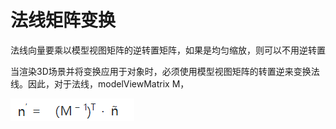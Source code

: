 # 法线矩阵变换

法线向量要乘以模型视图矩阵的逆转置矩阵，如果是均匀缩放，则可以不用逆转置

当渲染3D场景并将变换应用于对象时，必须使用模型视图矩阵的转置逆来变换法线。因此，对于法线，modelViewMatrix M，

![](../.gitbook/assets/image%20%28200%29.png)

